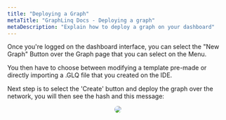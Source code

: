 ```yaml
---
title: "Deploying a Graph"
metaTitle: "GraphLinq Docs - Deploying a graph"
metaDescription: "Explain how to deploy a graph on your dashboard"
---
```


Once you're logged on the dashboard interface, you can select the "New Graph" Button over the Graph page that you can select on the Menu.

You then have to choose between modifying a template pre-made or directly importing a .GLQ file that you created on the IDE.

Next step is to select the 'Create' button and deploy the graph over the network, you will then see the hash and this message:
<center>
<img src="https://graphlinq.io/docs-images/deploy_1.png"
     style="margin-bottom:30px;border-radius:15px;" />
</center>